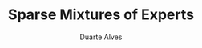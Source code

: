 ---
layout: post
title: "Sparse Mixtures of Experts"
author: "Duarte Alves"
notebook: "moes.ipynb"
image: "moe.png"
colab: "https://colab.research.google.com/github/dynamic-sparsity/dynamic-sparsity.github.io/blob/main/docs/assets/notebooks/moes.ipynb"
---
